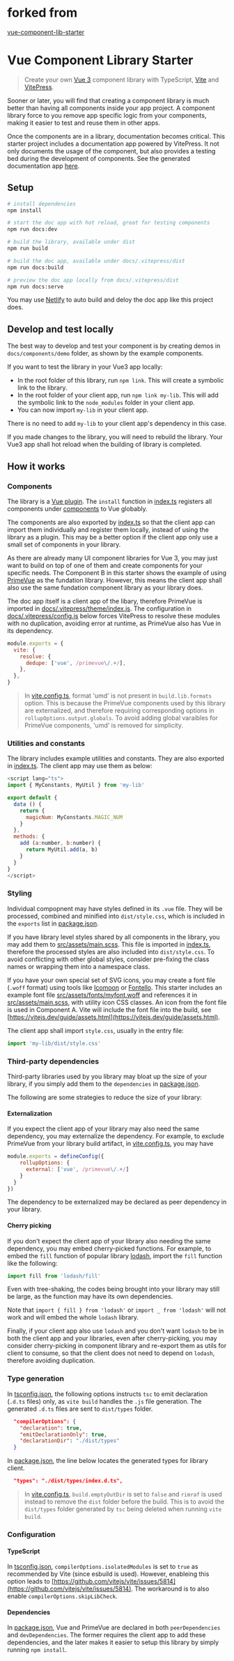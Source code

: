 # forked from

[vue-component-lib-starter](https://github.com/wuruoyun/vue-component-lib-starter)

# Vue Component Library Starter

> Create your own [Vue 3](https://v3.vuejs.org/) component library with TypeScript,
> [Vite](https://vitejs.dev) and [VitePress](https://vitepress.vuejs.org/).

Sooner or later, you will find that creating a component library is much better than
having all components inside your app project. A component library force to you remove app
specific logic from your components, making it easier to test and reuse them in other
apps.

Once the components are in a library, documentation becomes critical. This starter project
includes a documentation app powered by VitePress. It not only documents the usage of the
component, but also provides a testing bed during the development of components. See the
generated documentation app [here](https://sharp-babbage-154f0a.netlify.com/).

## Setup

```bash
# install dependencies
npm install

# start the doc app with hot reload, great for testing components
npm run docs:dev

# build the library, available under dist
npm run build

# build the doc app, available under docs/.vitepress/dist
npm run docs:build

# preview the doc app locally from docs/.vitepress/dist
npm run docs:serve
```

You may use [Netlify](https://www.netlify.com/) to auto build and deloy the doc app like
this project does.

## Develop and test locally

The best way to develop and test your component is by creating demos in
`docs/components/demo` folder, as shown by the example components.

If you want to test the library in your Vue3 app locally:

- In the root folder of this library, run `npm link`. This will create a symbolic link to
  the library.
- In the root folder of your client app, run `npm link my-lib`. This will add the symbolic
  link to the `node_modules` folder in your client app.
- You can now import `my-lib` in your client app.

There is no need to add `my-lib` to your client app's dependency in this case.

If you made changes to the library, you will need to rebuild the library. Your Vue3 app
shall hot reload when the building of library is completed.

## How it works

### Components

The library is a [Vue plugin](https://v3.vuejs.org/guide/plugins.html). The `install`
function in [index.ts](src/index.ts) registers all components under
[components](src/components) to Vue globably.

The components are also exported by [index.ts](src/index.ts) so that the client app can
import them individually and register them locally, instead of using the library as a
plugin. This may be a better option if the client app only use a small set of components
in your library.

As there are already many UI component libraries for Vue 3, you may just want to build on
top of one of them and create components for your specific needs. The Component B in this
starter shows the example of using [PrimeVue](https://www.primefaces.org/primevue/) as the
fundation library. However, this means the client app shall also use the same fundation
component library as your library does.

The doc app itself is a client app of the libary, therefore PrimeVue is imported in
[docs/.vitepress/theme/index.js](docs/.vitepress/theme/index.js). The configuration in
[docs/.vitepress/config.js](docs/.vitepress/config.js) below forces VitePress to resolve
these modules with no duplication, avoiding error at runtime, as PrimeVue also has Vue in
its dependency.

```js
module.exports = {
  vite: {
    resolve: {
      dedupe: ['vue', /primevue\/.+/],
    },
  },
}
```

> In [vite.config.ts](vite.config.ts), format 'umd' is not present in `build.lib.formats`
> option. This is because the PrimeVue components used by this library are externalized,
> and therefore requiring corresponding options in `rollupOptions.output.globals`. To
> avoid adding global varaibles for PrimeVue components, 'umd' is removed for simplicity.

### Utilities and constants

The library includes example utilities and constants. They are also exported in
[index.ts](src/index.ts). The client app may use them as below:

```js
<script lang="ts">
import { MyConstants, MyUtil } from 'my-lib'

export default {
  data () {
    return {
      magicNum: MyConstants.MAGIC_NUM
    }
  },
  methods: {
    add (a:number, b:number) {
      return MyUtil.add(a, b)
    }
  }
}
</script>
```

### Styling

Individual compopnent may have styles defined in its `.vue` file. They will be processed,
combined and minified into `dist/style.css`, which is included in the `exports` list in
[package.json](package.json).

If you have library level styles shared by all components in the library, you may add them
to [src/assets/main.scss](src/assets/main.scss). This file is imported in
[index.ts](src/index.ts), therefore the processed styles are also included into
`dist/style.css`. To avoid conflicting with other global styles, consider pre-fixing the
class names or wrapping them into a namespace class.

If you have your own special set of SVG icons, you may create a font file (`.woff` format)
using tools like [Icomoon](https://icomoon.io/) or [Fontello](https://fontello.com/). This
starter includes an example font file
[src/assets/fonts/myfont.woff](src/assets/fonts/myfont.woff) and references it in
[src/assets/main.scss](src/assets/main.scss), with utility icon CSS classes. An icon from
the font file is used in Component A. Vite will include the font file into the build, see
[https://vitejs.dev/guide/assets.html](https://vitejs.dev/guide/assets.html).

The client app shall import `style.css`, usually in the entry file:

```js
import 'my-lib/dist/style.css'
```

### Third-party dependencies

Third-party libraries used by you library may bloat up the size of your library, if you
simply add them to the `dependencies` in [package.json](package.json).

The following are some strategies to reduce the size of your library:

#### Externalization

If you expect the client app of your library may also need the same dependency, you may
externalize the dependency. For example, to exclude PrimeVue from your library build
artifact, in [vite.config.ts](vite.config.ts), you may have

```js
module.exports = defineConfig({
    rollupOptions: {
      external: ['vue', /primevue\/.+/]
    }
  }
})
```

The dependency to be externalized may be declared as peer dependency in your library.

#### Cherry picking

If you don't expect the client app of your library also needing the same dependency, you
may embed cherry-picked functions. For example, to embed the `fill` function of popular
library [lodash](https://lodash.com), import the `fill` function like the following:

```js
import fill from 'lodash/fill'
```

Even with tree-shaking, the codes being brought into your library may still be large, as
the function may have its own dependencies.

Note that `import { fill } from 'lodash'` or `import _ from 'lodash'` will not work and
will embed the whole `lodash` library.

Finally, if your client app also use `lodash` and you don't want `lodash` to be in both
the client app and your libraries, even after cherry-picking, you may consider
cherry-picking in component library and re-export them as utils for client to consume, so
that the client does not need to depend on `lodash`, therefore avoiding duplication.

### Type generation

In [tsconfig.json](tsconfig.json), the following options instructs `tsc` to emit
declaration (`.d.ts` files) only, as `vite build` handles the `.js` file generation. The
generated `.d.ts` files are sent to `dist/types` folder.

```json
  "compilerOptions": {
    "declaration": true,
    "emitDeclarationOnly": true,
    "declarationDir": "./dist/types"
  }
```

In [package.json](package.json), the line below locates the generated types for library
client.

```json
  "types": "./dist/types/index.d.ts",
```

> In [vite.config.ts](vite.config.ts), `build.emptyOutDir` is set to `false` and `rimraf`
> is used instead to remove the `dist` folder before the build. This is to avoid the
> `dist/types` folder generated by `tsc` being deleted when running `vite build`.

### Configuration

#### TypeScript

In [tsconfig.json](tsconfig.js), `compilerOptions.isolatedModules` is set to `true` as
recommended by Vite (since esbuild is used). However, enableing this option leads to
[https://github.com/vitejs/vite/issues/5814](https://github.com/vitejs/vite/issues/5814).
The workaround is to also enable `compilerOptions.skipLibCheck`.

#### Dependencies

In [package.json](package.json), Vue and PrimeVue are declared in both `peerDependencies`
and `devDependencies`. The former requires the client app to add these dependencies, and
the later makes it easier to setup this library by simply running `npm install`.
